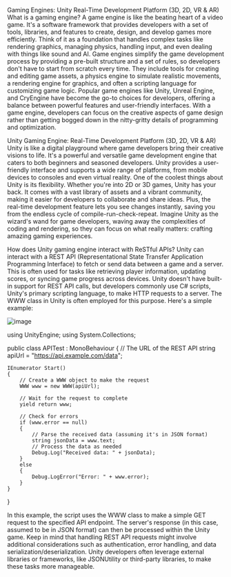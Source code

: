 Gaming Engines: Unity Real-Time Development Platform (3D, 2D, VR & AR)
What is a gaming engine?
A game engine is like the beating heart of a video game. It's a software framework that provides developers with a set of tools, libraries, and features to create, design, and develop games more efficiently. Think of it as a foundation that handles complex tasks like rendering graphics, managing physics, handling input, and even dealing with things like sound and AI.
Game engines simplify the game development process by providing a pre-built structure and a set of rules, so developers don't have to start from scratch every time. They include tools for creating and editing game assets, a physics engine to simulate realistic movements, a rendering engine for graphics, and often a scripting language for customizing game logic.
Popular game engines like Unity, Unreal Engine, and CryEngine have become the go-to choices for developers, offering a balance between powerful features and user-friendly interfaces. With a game engine, developers can focus on the creative aspects of game design rather than getting bogged down in the nitty-gritty details of programming and optimization.

Unity Gaming Engine: Real-Time Development Platform (3D, 2D, VR & AR)
Unity is like a digital playground where game developers bring their creative visions to life. It's a powerful and versatile game development engine that caters to both beginners and seasoned developers. Unity provides a user-friendly interface and supports a wide range of platforms, from mobile devices to consoles and even virtual reality.
One of the coolest things about Unity is its flexibility. Whether you're into 2D or 3D games, Unity has your back. It comes with a vast library of assets and a vibrant community, making it easier for developers to collaborate and share ideas. Plus, the real-time development feature lets you see changes instantly, saving you from the endless cycle of compile-run-check-repeat.
Imagine Unity as the wizard's wand for game developers, waving away the complexities of coding and rendering, so they can focus on what really matters: crafting amazing gaming experiences.

How does Unity gaming engine interact with ReSTful APIs?
Unity can interact with a REST API (Representational State Transfer Application Programming Interface) to fetch or send data between a game and a server. This is often used for tasks like retrieving player information, updating scores, or syncing game progress across devices.
Unity doesn't have built-in support for REST API calls, but developers commonly use C# scripts, Unity's primary scripting language, to make HTTP requests to a server. The WWW class in Unity is often employed for this purpose. Here's a simple example:

![image](https://github.com/techwriterjoe/unity-gaming-engine/assets/8569197/4b2d0dbd-8a53-4d5f-8098-01fc1c7a417e)

using UnityEngine;
using System.Collections;

public class APITest : MonoBehaviour
{
    // The URL of the REST API
    string apiUrl = "https://api.example.com/data";

    IEnumerator Start()
    {
        // Create a WWW object to make the request
        WWW www = new WWW(apiUrl);

        // Wait for the request to complete
        yield return www;

        // Check for errors
        if (www.error == null)
        {
            // Parse the received data (assuming it's in JSON format)
            string jsonData = www.text;
            // Process the data as needed
            Debug.Log("Received data: " + jsonData);
        }
        else
        {
            Debug.LogError("Error: " + www.error);
        }
    }
}

In this example, the script uses the WWW class to make a simple GET request to the specified API endpoint. The server's response (in this case, assumed to be in JSON format) can then be processed within the Unity game.
Keep in mind that handling REST API requests might involve additional considerations such as authentication, error handling, and data serialization/deserialization. Unity developers often leverage external libraries or frameworks, like JSONUtility or third-party libraries, to make these tasks more manageable.

